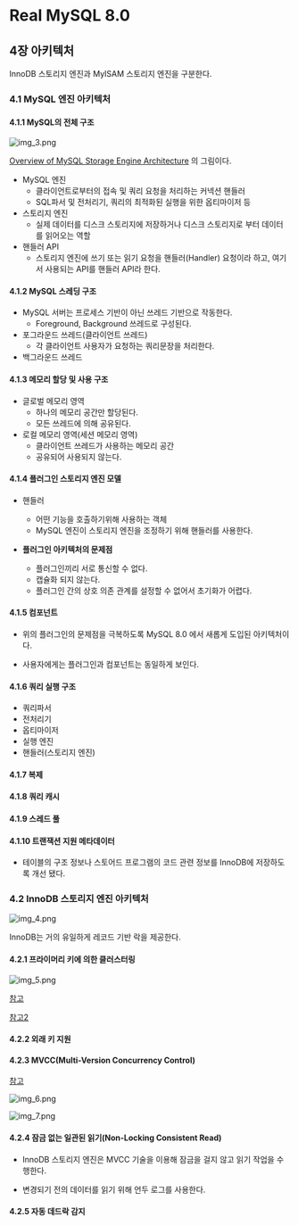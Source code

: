 # Real MySQL 8.0

## 4장 아키텍처

InnoDB 스토리지 엔진과 MyISAM 스토리지 엔진을 구분한다.

### 4.1 MySQL 엔진 아키텍처

#### 4.1.1 MySQL의 전체 구조

![img_3.png](img_3.png)

[Overview of MySQL Storage Engine Architecture](https://dev.mysql.com/doc/refman/8.0/en/pluggable-storage-overview.html)
의 그림이다.

- MySQL 엔진
  - 클라이언트로부터의 접속 및 쿼리 요청을 처리하는 커넥션 핸들러
  - SQL파서 및 전처리기, 쿼리의 최적화된 실행을 위한 옵티마이저 등
- 스토리지 엔진
  - 실제 데이터를 디스크 스토리지에 저장하거나 디스크 스토리지로 부터 데이터를 읽어오는 역할
- 핸들러 API
  - 스토리지 엔진에 쓰기 또는 읽기 요청을 핸들러(Handler) 요청이라 하고, 여기서 사용되는 API를 핸들러 API라 한다.

#### 4.1.2 MySQL 스레딩 구조

- MySQL 서버는 프로세스 기반이 아닌 쓰레드 기반으로 작동한다.
  - Foreground, Background 쓰레드로 구성된다.
- 포그라운드 쓰레드(클라이언트 쓰레드)
  - 각 클라이언트 사용자가 요청하는 쿼리문장을 처리한다.
- 백그라운드 쓰레드

#### 4.1.3 메모리 할당 및 사용 구조

- 글로벌 메모리 영역
  - 하나의 메모리 공간만 할당된다.
  - 모든 쓰레드에 의해 공유된다.
- 로컬 메모리 영역(세션 메모리 영역)
  - 클라이언트 쓰레드가 사용하는 메모리 공간
  - 공유되어 사용되지 않는다.

#### 4.1.4 플러그인 스토리지 엔진 모델

- 핸들러
  - 어떤 기능을 호출하기위해 사용하는 객체
  - MySQL 엔진이 스토리지 엔진을 조정하기 위해 핸들러를 사용한다.

- **플러그인 아키텍처의 문제점**
  - 플러그인끼리 서로 통신할 수 없다.
  - 캡슐화 되지 않는다.
  - 플러그인 간의 상호 의존 관계를 설정할 수 없어서 초기화가 어렵다.

#### 4.1.5 컴포넌트

- 위의 플러그인의 문제점을 극복하도록 MySQL 8.0 에서 새롭게 도입된 아키텍처이다.

- 사용자에게는 플러그인과 컴포넌트는 동일하게 보인다.

#### 4.1.6 쿼리 실행 구조

- 쿼리파서
- 전처리기
- 옵티마이저
- 실행 엔진
- 핸들러(스토리지 엔진)

#### 4.1.7 복제

#### 4.1.8 쿼리 캐시

#### 4.1.9 스레드 풀

#### 4.1.10 트랜잭션 지원 메타데이터

- 테이블의 구조 정보나 스토어드 프로그램의 코드 관련 정보를 InnoDB에 저장하도록 개선 됐다.

### 4.2 InnoDB 스토리지 엔진 아키텍처

![img_4.png](img_4.png)

InnoDB는 거의 유일하게 레코드 기반 락을 제공한다.

#### 4.2.1 프라이머리 키에 의한 클러스터링

![img_5.png](img_5.png)

[참고](https://dev.mysql.com/doc/refman/8.0/en/mysql-innodb-cluster-introduction.html)

[참고2](https://dev.mysql.com/blog-archive/mysql-innodb-cluster-8-0-a-hands-on-tutorial/)

#### 4.2.2 외래 키 지원

#### 4.2.3 MVCC(Multi-Version Concurrency Control)

[참고](https://dev.mysql.com/blog-archive/mysql-8-0-mvcc-of-large-objects-in-innodb/)

![img_6.png](img_6.png)

![img_7.png](img_7.png)

#### 4.2.4 잠금 없는 일관된 읽기(Non-Locking Consistent Read)

- InnoDB 스토리지 엔진은 MVCC 기술을 이용해 잠금을 걸지 않고 읽기 작업을 수행한다.

- 변경되기 전의 데이터를 읽기 위해 언두 로그를 사용한다.

#### 4.2.5 자동 데드락 감지

